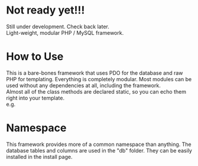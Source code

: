 Not ready yet!!!
=========

Still under development. Check back later.<br />
Light-weight, modular PHP / MySQL framework.

How to Use
=========
This is a bare-bones framework that uses PDO for the database and raw PHP for templating. Everything is completely modular. Most modules can be used without any dependencies at all, including the framework. <br />
Almost all of the class methods are declared static, so you can echo them right into your template. <br />
e.g. <?php echo UserRegistration::form($pdo); ?>

Namespace
===
This framework provides more of a common namespace than anything. The database tables and columns are used in the "db" folder. They can be easily installed in the install page.
